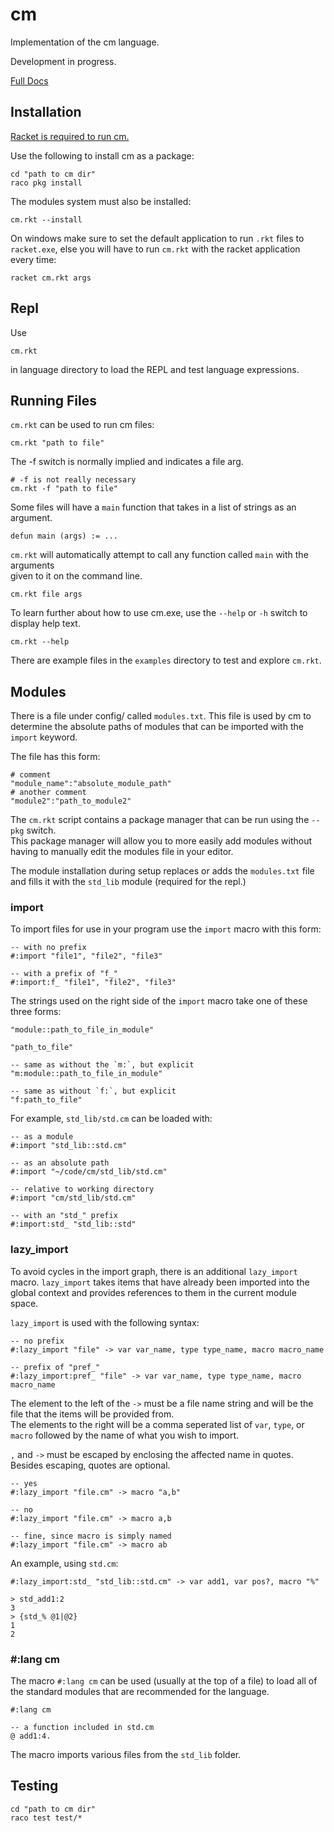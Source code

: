 # cm
Implementation of the cm language.

Development in progress.

[Full Docs](https://github.com/mtdol/cm/wiki)

## Installation
[Racket is required to run cm.](https://racket-lang.org/)

Use the following to install cm as a package:
```
cd "path to cm dir"
raco pkg install
```

The modules system must also be installed:
```
cm.rkt --install
```

On windows make sure to set the default application to run `.rkt` files to `racket.exe`,
else you will have to run `cm.rkt` with the racket application every time:
```
racket cm.rkt args
```

## Repl
Use
```
cm.rkt
```
in language directory to load the REPL and test language expressions.  

## Running Files
`cm.rkt` can be used to run cm files:  
```
cm.rkt "path to file"
```
The -f switch is normally implied and indicates a file arg.
```
# -f is not really necessary
cm.rkt -f "path to file"
```

Some files will have a `main` function that takes in a list of strings as an argument.  
```
defun main (args) := ...
```

`cm.rkt` will automatically attempt to call any function called `main` with the arguments  
given to it on the command line.  
```
cm.rkt file args
```

To learn further about how to use cm.exe, use the `--help` or `-h` switch to display help text.
```
cm.rkt --help
```

There are example files in the `examples` directory to test and explore `cm.rkt`.  

## Modules
There is a file under config/ called `modules.txt`.
This file is used by cm to determine the absolute paths of modules that can be imported with the `import` keyword.

The file has this form:
```
# comment
"module_name":"absolute_module_path"
# another comment
"module2":"path_to_module2"
```

The `cm.rkt` script contains a package manager that can be run using the `--pkg` switch.  
This package manager will allow you to more easily add modules without having to manually edit the
modules file in your editor.

The module installation during setup replaces or adds the `modules.txt` file and fills it
with the `std_lib` module (required for the repl.)

### import

To import files for use in your program use the `import` macro with this form:
```
-- with no prefix
#:import "file1", "file2", "file3"

-- with a prefix of "f_"
#:import:f_ "file1", "file2", "file3"
```

The strings used on the right side of the `import` macro take one of these three forms:
```
"module::path_to_file_in_module"

"path_to_file"

-- same as without the `m:`, but explicit
"m:module::path_to_file_in_module"

-- same as without `f:`, but explicit
"f:path_to_file"
```
For example, `std_lib/std.cm` can be loaded with:
```
-- as a module
#:import "std_lib::std.cm"

-- as an absolute path
#:import "~/code/cm/std_lib/std.cm"

-- relative to working directory
#:import "cm/std_lib/std.cm"

-- with an "std_" prefix
#:import:std_ "std_lib::std"
```

### lazy_import

To avoid cycles in the import graph, there is an additional `lazy_import` macro. `lazy_import` takes items that have
already been imported into the global context and provides references to them in the current module space.

`lazy_import` is used with the following syntax:
```
-- no prefix
#:lazy_import "file" -> var var_name, type type_name, macro macro_name

-- prefix of "pref_"
#:lazy_import:pref_ "file" -> var var_name, type type_name, macro macro_name
```
The element to the left of the `->` must be a file name string and will be the file that the items will be provided from.   
The elements to the right will be a comma seperated list of `var`, `type`, or `macro` followed by the name
of what you wish to import.

`,` and `->` must be escaped by enclosing the affected name in quotes. Besides escaping, quotes are optional.
```
-- yes
#:lazy_import "file.cm" -> macro "a,b"

-- no
#:lazy_import "file.cm" -> macro a,b

-- fine, since macro is simply named
#:lazy_import "file.cm" -> macro ab
```

An example, using `std.cm`:
```
#:lazy_import:std_ "std_lib::std.cm" -> var add1, var pos?, macro "%"

> std_add1:2
3
> {std_% @1|@2}
1
2
```

### #:lang cm
The macro `#:lang cm` can be used (usually at the top of a file)
to load all of the standard modules that are recommended for the language.

```
#:lang cm

-- a function included in std.cm
@ add1:4.
```
The macro imports various files from the `std_lib` folder.

## Testing
```
cd "path to cm dir"
raco test test/*
```
